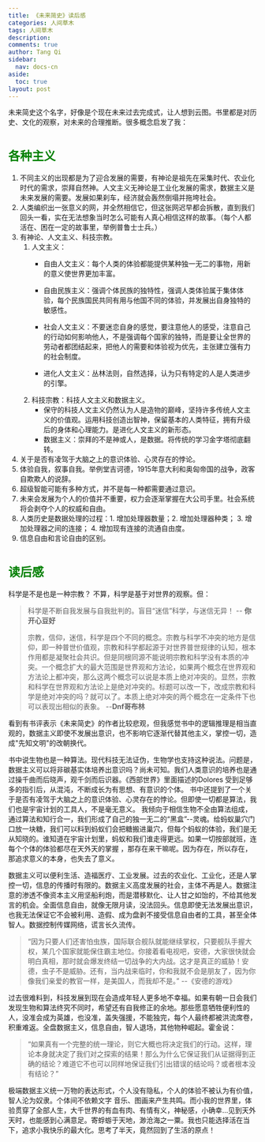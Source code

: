 ```yaml
---
title: 《未来简史》读后感
categories: 人间草木
tags: 人间草木
description: 
comments: true
author: Tang Qi
sidebar:
  nav: docs-cn
aside:
  toc: true
layout: post
---
```


未来简史这个名字，好像是个现在未来过去完成式，让人想到云图。书里都是对历史、文化的观察，对未来的合理推断。很多概念启发了我：

<!--more-->

# <font face="黑体" color=green size=5>各种主义</font>

1.  不同主义的出现都是为了迎合发展的需要，有神论是祖先在采集时代、农业化时代的需求，崇拜自然神。人文主义无神论是工业化发展的需求，数据主义是未来发展的需要。发展如果刹车，经济就会轰然倒塌并拖垮社会。
2. 人类编织出一张意义的网，并全然相信它，但这张网迟早都会拆散，直到我们回头一看，实在无法想象当时怎么可能有人真心相信这样的故事。（每个人都活在、困在一定的故事里，举例普鲁士士兵。）
3. 有神论、人文主义、科技宗教。
   1. 人文主义：
      + 自由人文主义：每个人类的体验都能提供某种独一无二的事物，用新的意义使世界更加丰富。 

      + 自由民族主义：强调个体民族的独特性，强调人类体验属于集体体验，每个民族国民共同有用与他国不同的体验，并发展出自身独特的敏感性。
      + 社会人文主义：不要迷恋自身的感觉，要注意他人的感受，注意自己的行动如何影响他人，不是强调每个国家的独特，而是要让全世界的劳动者都团结起来，把他人的需要和体验视为优先，主张建立强有力的社会制度。
      + 进化人文主义：丛林法则，自然选择，认为只有特定的人是人类进步的引擎。
   2. 科技宗教：科技人文主义和数据主义。
      + 保守的科技人文主义仍然认为人是造物的巅峰，坚持许多传统人文主义的价值观。运用科技创造出智神，保留基本的人类特征，拥有升级后的身体和心理能力。是进化人文主义的新形态。
      + 数据主义：崇拜的不是神或人，是数据。将传统的学习金字塔彻底翻转。
4. 关于是否有凌驾于大脑之上的意识体验、心灵存在的悖论。
5. 体验自我，叙事自我。举例堂吉诃德，1915年意大利和奥匈帝国的战争，政客自欺欺人的说辞。
6. 超级智能可能有多种方式，并不是每一种都需要通过意识。
7. 未来会发展为个人的价值并不重要，权力会逐渐掌握在大公司手里。社会系统将会剥夺个人的权威和自由。
8. 人类历史是数据处理的过程：1. 增加处理器数量；2. 增加处理器种类； 3. 增加处理器之间的连接； 4. 增加现有连接的流通自由度。
9. 信息自由和言论自由的区别。

# <font face="黑体" color=green size=5>读后感</font>

科学是不是也是一种宗教？ 不算，科学是基于对世界的观察。但：

> 科学是不断自我发展与自我批判的。盲目“迷信”科学，与迷信无异！ -- **你开心豆好**
>
> 宗教，信仰，迷信，科学是四个不同的概念。宗教与科学不冲突的地方是信仰，即一种普世价值观，宗教和科学都起源于对世界普世规律的认知，根本作用都是凝聚社会共识。但是同根同源不能说明宗教和科学没有本质的冲突。一个概念扩大的最大范围是世界观和方法论，如果两个概念在世界观和方法论上都冲突，那么这两个概念可以说是本质上绝对冲突的。显然，宗教和科学在世界观和方法论上是绝对冲突的。标题可以改一下，改成宗教和科学是绝对冲突的吗？就可以了。本质上绝对冲突的两个概念在一定条件下也可以表现出相似的表象。         --**Dnf哥布林**

看到有书评表示《未来简史》的作者比较悲观，但我感觉书中的逻辑推理是相当直观的，数据主义即使不发展出意识，也不影响它逐渐代替其他主义，掌控一切，造成"先知文明"的改朝换代。

书中说生物也是一种算法。现代科技无法证伪，生物学也支持这种说法。问题是，数据主义可以将非碳基实体培养出意识吗？尚未可知。我们人类意识的培养也是通过操千曲而后晓声，观千剑而后识器。《西部世界》里面描述的Dolores 受到足够多的指引后，从混沌，不断成长为有思想、有意识的个体。 书中还提到了一个关于是否有凌驾于大脑之上的意识体验、心灵存在的悖论。但即使一切都是算法，我们也是宇宙计划的工具人，不是毫无意义。 我倾向于相信生物不全由算法组成，通过算法和知行合一，我们形成了自己的独一无二的“黑盒”--灵魂。给蚂蚁巢穴门口放一块糖，我们可以料到蚂蚁们会把糖搬进巢穴，但每个蚂蚁的体验，我们是无从知晓的。谁知道在宇宙计划里，蚂蚁和我们谁走得更远。如果一切按部就班，连每个个体的体验都尽在天外天的掌握 ，那存在来干嘛呢。因为存在，所以存在，那追求意义的本身，也失去了意义。

数据主义可以便利生活、造福医疗、工业发展。过去的农业化、工业化，还是人掌控一切，信息的传播时有限的。数据主义高度发展的社会，主体不再是人。数据注意的渗透不像资本主义用坚船利炮，而是潜移默化、让人甘之如饴的，不给其他发言的机会。全面信息自由，就像无限月读，没法回头。信息即使无法发展出意识，也我无法保证它不会被利用、造假、成为盘剥不接受信息自由者的工具，甚至全体智人。数据控制传媒网络，谎言长久流传。

> “因为只要人们还害怕虫族，国际联合舰队就能继续掌权，只要舰队手握大权，某几个国家就能保住霸主地位。你接着看电视吧，安德，大家很快就会明白真相，那时就会爆发终结一切战争的大内战。这才是真正的威胁！安德，虫子不是威胁。还有，当内战来临时，你和我就不会是朋友了，因为你像我们亲爱的教官一样，是美国人，而我却不是。” --《安德的游戏》

过去很难料到，科技发展到现在会造成年轻人更多地不幸福。如果有朝一日会我们发现生物和算法终究不同时，希望还有自我修正的余地。那些愿意牺牲便利性的人，没准会成为英雄，也没准，盖失强援，不能独完，每个人最终都被洪流席卷，积重难返。全盘数据主义，信息自由，智人退场，其他物种崛起。霍金说：

> “如果真有一个完整的统一理论，则它大概也将决定我们的行动。这样，理论本身就决定了我们对之探索的结果！那么为什么它保证我们从证据得到正确的结论？难道它不也可以同样地保证我们引出错误的结论吗？或者根本没有结论？”


极端数据主义统一万物的表达形式，个人没有隐私，个人的体验不被认为有价值，智人沦为奴隶。个体间不依赖文字 音乐、图画来产生共鸣。而小我的世界里，体验贯穿了全部人生，大千世界的有血有肉、有情有义，神秘感，小确幸...见到天外天时，也能感到心满意足。寄蜉蝣于天地，渺沧海之一粟。我也只能选择活在当下，追求小我快乐的最大化。思考了半天，竟然回到了生活的原点！


